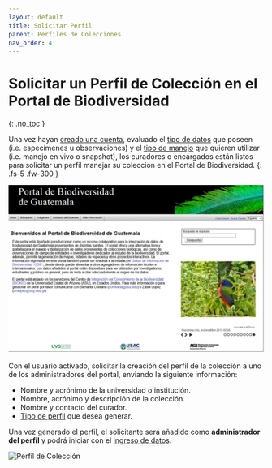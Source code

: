 ```yaml
---
layout: default
title: Solicitar Perfil
parent: Perfiles de Colecciones
nav_order: 4
---
```



# Solicitar un Perfil de Colección en el Portal de Biodiversidad
{: .no_toc }


Una vez hayan [creado una cuenta](https://guatemalaportal.github.io/docs/unirse#crear-una-cuenta), evaluado el [tipo de datos](https://guatemalaportal.github.io/docs/colecciones/datos/) que poseen (i.e. especímenes u observaciones) y el [tipo de manejo](https://guatemalaportal.github.io/docs/colecciones/perfiles/) que quieren utilizar (i.e. manejo en vivo o snapshot), los curadores o encargados están listos para solicitar un perfil manejar su colección en el Portal de Biodiversidad. 
{: .fs-5 .fw-300 }

<img src="https://github.com/GuatemalaPortal/guatemalaportal.github.io/blob/main/static/portal/Portal.jpg?raw=true" alt="Portal" >

Con el usuario activado, solicitar la creación del perfil de la colección a uno de los administradores del portal, enviando la siguiente información: 

- Nombre y acrónimo de la universidad o institución. 
- Nombre, acrónimo y descripción de la colección.
- Nombre y contacto del curador.
- [Tipo de perfil](https://guatemalaportal.github.io/docs/colecciones/perfiles/) que desea generar.

Una vez generado el perfil, el solicitante será añadido como **administrador del perfil** y podrá iniciar con el [ingreso de datos](https://guatemalaportal.github.io/docs/ingresodatos).

<img src="https://github.com/GuatemalaPortal/guatemalaportal.github.io/blob/main/static/portal/PerfilColecci%C3%B3n.jpg?raw=true" alt="Perfil de Colección" >


